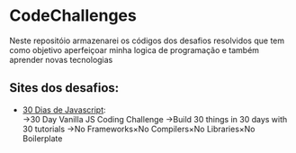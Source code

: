 # CodeChallenges

Neste repositóio armazenarei os códigos dos desafios resolvidos que tem como objetivo aperfeiçoar minha logica de programação e também aprender novas tecnologias

## Sites dos desafios:
- [30 Dias de Javascript](https://javascript30.com/):    
    ->30 Day Vanilla JS Coding Challenge
    ->Build 30 things in 30 days with 30 tutorials
    ->No Frameworks×No Compilers×No Libraries×No Boilerplate